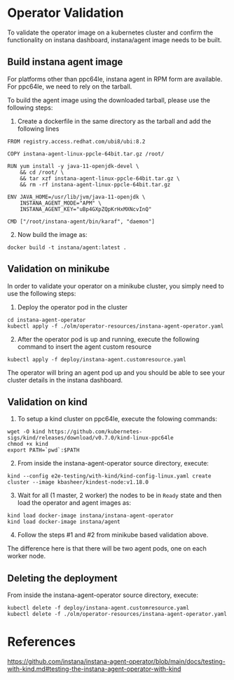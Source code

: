 # Operator Validation

To validate the operator image on a kubernetes cluster and confirm the functionality on instana dashboard, instana/agent image needs to be built.

## Build instana agent image

For platforms other than ppc64le, instana agent in RPM form are available. For ppc64le, we need to rely on the tarball.

To build the agent image using the downloaded tarball, please use the following steps:

1. Create a dockerfile in the same directory as the tarball and add the following lines

```
FROM registry.access.redhat.com/ubi8/ubi:8.2

COPY instana-agent-linux-ppcle-64bit.tar.gz /root/

RUN yum install -y java-11-openjdk-devel \
    && cd /root/ \
    && tar xzf instana-agent-linux-ppcle-64bit.tar.gz \
    && rm -rf instana-agent-linux-ppcle-64bit.tar.gz

ENV JAVA_HOME=/usr/lib/jvm/java-11-openjdk \
    INSTANA_AGENT_MODE="APM" \
    INSTANA_AGENT_KEY="uBp4GXpZQpKrHxMXNcvInQ"

CMD ["/root/instana-agent/bin/karaf", "daemon"]
```
2. Now build the image as:

```
docker build -t instana/agent:latest .
```

## Validation on minikube

In order to validate your operator on a minikube cluster, you simply need to use the following steps:

1. Deploy the operator pod in the cluster

```
cd instana-agent-operator
kubectl apply -f ./olm/operator-resources/instana-agent-operator.yaml
```

2. After the operator pod is up and running, execute the following command to insert the agent custom resource

```
kubectl apply -f deploy/instana-agent.customresource.yaml
```

The operator will bring an agent pod up and you should be able to see your cluster details in the instana dashboard.

## Validation on kind

1. To setup a kind cluster on ppc64le, execute the folowing commands:

```
wget -O kind https://github.com/kubernetes-sigs/kind/releases/download/v0.7.0/kind-linux-ppc64le
chmod +x kind
export PATH=`pwd`:$PATH
```

2. From inside the instana-agent-operator source directory, execute:

```
kind --config e2e-testing/with-kind/kind-config-linux.yaml create cluster --image kbasheer/kindest-node:v1.18.0
```

3. Wait for all (1 master, 2 worker) the nodes to be in `Ready` state and then load the operator and agent images as:

```
kind load docker-image instana/instana-agent-operator
kind load docker-image instana/agent
```

4. Follow the steps #1 and #2 from minikube based validation above.

The difference here is that there will be two agent pods, one on each worker node.

## Deleting the deployment

From inside the instana-agent-operator source directory, execute:

```
kubectl delete -f deploy/instana-agent.customresource.yaml
kubectl delete -f ./olm/operator-resources/instana-agent-operator.yaml
```

# References

https://github.com/instana/instana-agent-operator/blob/main/docs/testing-with-kind.md#testing-the-instana-agent-operator-with-kind
